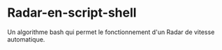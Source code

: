 # Radar-en-script-shell
Un algorithme bash qui permet le fonctionnement d'un Radar de vitesse automatique.
